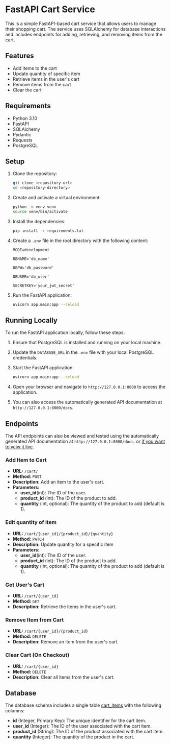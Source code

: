 # FastAPI Cart Service

This is a simple FastAPI-based cart service that allows users to manage their shopping cart. The service uses SQLAlchemy for database interactions and includes endpoints for adding, retrieving, and removing items from the cart.

## Features

- Add items to the cart
- Update quantity of specific item
- Retrieve items in the user's cart
- Remove items from the cart
- Clear the cart

## Requirements

- Python 3.10
- FastAPI
- SQLAlchemy
- Pydantic
- Requests
- PostgreSQL

## Setup

1. Clone the repository:

    ```sh
    git clone <repository-url>
    cd <repository-directory>
    ```

2. Create and activate a virtual environment:

    ```sh
    python -m venv venv
    source venv/bin/activate
    ```

3. Install the dependencies:

    ```sh
    pip install -r requirements.txt
    ```

4. Create a `.env` file in the root directory with the following content:

    ```env
    MODE=development
    
    DBNAME='db_name'

    DBPW='db_password'

    DBUSER='db_user'

    SECRETKEY='your_jwt_secret'
    ```

5. Run the FastAPI application:

    ```sh
    uvicorn app.main:app --reload
    ```

## Running Locally

To run the FastAPI application locally, follow these steps:

1. Ensure that PostgreSQL is installed and running on your local machine.
2. Update the `DATABASE_URL` in the `.env` file with your local PostgreSQL credentials.
3. Start the FastAPI application:

    ```sh
    uvicorn app.main:app --reload
    ```

4. Open your browser and navigate to `http://127.0.0.1:8000` to access the application.
5. You can also access the automatically generated API documentation at `http://127.0.0.1:8000/docs`.

## Endpoints

The API endpoints can also be viewed and tested using the automatically generated API documentation at `http://127.0.0.1:8000/docs`. or [if you want to veiw it live](https://cart-service-git-cart-service.2.rahtiapp.fi/docs).

### Add Item to Cart

- **URL:** `/cart/`
- **Method:** `POST`
- **Description:** Add an item to the user's cart.
- **Parameters:**
  - __user_id__(int): The ID of the user.
  - __product_id__ (int): The ID of the product to add.
  - __quantity__ (int, optional): The quantity of the product to add (default is 1).
 
### Edit quantity of item
- **URL:** `/cart/{user_id}/{product_id}/{quantity}`
- **Method:** `PATCH`
- **Description:** Update quantity for a specific item
- **Parameters:**
  - __user_id__(int): The ID of the user.
  - __product_id__ (int): The ID of the product to add.
  - __quantity__ (int, optional): The quantity of the product to add (default is 1).

### Get User's Cart

- **URL:** `/cart/{user_id}`
- **Method:** `GET`
- **Description:** Retrieve the items in the user's cart.

### Remove Item from Cart

- **URL:** `/cart/{user_id}/{product_id}`
- **Method:** `DELETE`
- **Description:** Remove an item from the user's cart.

### Clear Cart (On Checkout)

- **URL:** `/cart/{user_id}`
- **Method:** `DELETE`
- **Description:** Clear all items from the user's cart.

## Database

The database schema includes a single table [cart_items](./app/database.py) with the following columns:

- __id__ (Integer, Primary Key): The unique identifier for the cart item.
- __user_id__ (Integer): The ID of the user associated with the cart item.
- __product_id__ (String): The ID of the product associated with the cart item.
- __quantity__ (Integer): The quantity of the product in the cart.

